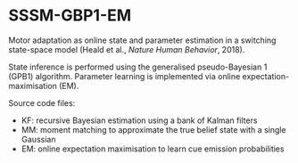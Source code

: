 # SSSM-GBP1-EM
Motor adaptation as online state and parameter estimation in a switching state-space model (Heald et al., *Nature Human Behavior*, 2018).

State inference is performed using the generalised pseudo-Bayesian 1 (GPB1) algorithm. Parameter learning is implemented via online expectation-maximisation (EM).

Source code files:

- KF: recursive Bayesian estimation using a bank of Kalman filters
- MM: moment matching to approximate the true belief state with a single Gaussian
- EM: online expectation maximisation to learn cue emission probabilities
